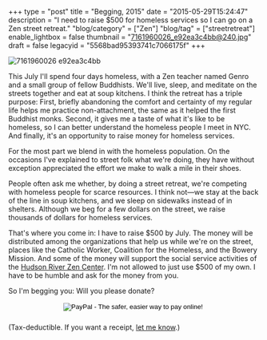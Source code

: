 +++
type = "post"
title = "Begging, 2015"
date = "2015-05-29T15:24:47"
description = "I need to raise $500 for homeless services so I can go on a Zen street retreat."
"blog/category" = ["Zen"]
"blog/tag" = ["streetretreat"]
enable_lightbox = false
thumbnail = "7161960026_e92ea3c4bb@240.jpg"
draft = false
legacyid = "5568bad95393741c7066175f"
+++

<p><img style="display:block; margin-left:auto; margin-right:auto;" src="7161960026_e92ea3c4bb.jpg" alt="7161960026 e92ea3c4bb" title="7161960026_e92ea3c4bb.jpg" border="0"   /></p>
<p>This July I'll spend four days homeless, with a Zen teacher named Genro and a small group of fellow Buddhists. We'll live, sleep, and meditate on the streets together and eat at soup kitchens. I think the retreat has a triple purpose: First, briefly abandoning the comfort and certainty of my regular life helps me practice non-attachment, the same as it helped the first Buddhist monks. Second, it gives me a taste of what it's like to be homeless, so I can better understand the homeless people I meet in NYC. And finally, it's an opportunity to raise money for homeless services.</p>
<p>For the most part we blend in with the homeless population. On the occasions I've explained to street folk what we're doing, they have without exception appreciated the effort we make to walk a mile in their shoes.</p>
<p>People often ask me whether, by doing a street retreat, we're competing with homeless people for scarce resources. I think not&mdash;we stay at the back of the line in soup kitchens, and we sleep on sidewalks instead of in shelters. Although we beg for a few dollars on the street, we raise thousands of dollars for homeless services.</p>
<p>That's where you come in: I have to raise $500 by July. The money will be distributed among the organizations that help us while we're on the street, places like the Catholic Worker, Coalition for the Homeless, and the Bowery Mission. And some of the money will support the social service activities of the <a href="http://hudsonriverzencenter.org/">Hudson River Zen Center</a>. I'm not allowed to just use $500 of my own. I have to be humble and ask for the money from you.</p>
<p>So I'm begging you: Will you please donate?</p>
<div style="text-align:center">
<form action="https://www.paypal.com/cgi-bin/webscr" method="post" target="_top" style="display: inline-block; margin-left: auto; margin-right: auto; margin-bottom: 10px">
<input type="hidden" name="cmd" value="_s-xclick">
<input type="hidden" name="hosted_button_id" value="73E4KKFX8C2A8">
<input type="image" src="https://www.paypalobjects.com/en_US/i/btn/btn_donate_LG.gif" border="0" name="submit" alt="PayPal - The safer, easier way to pay online!">
<img alt="" border="0" src="https://www.paypalobjects.com/en_US/i/scr/pixel.gif" width="1" height="1">
</form>
</div>

<p>(Tax-deductible. If you want a receipt, <a href="mailto:jesse@emptysquare.net">let me know</a>.)</p>
    